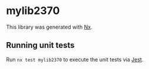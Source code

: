 # mylib2370

This library was generated with [Nx](https://nx.dev).

## Running unit tests

Run `nx test mylib2370` to execute the unit tests via [Jest](https://jestjs.io).
